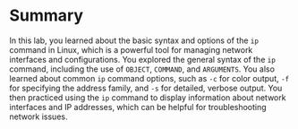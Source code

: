 # Summary

In this lab, you learned about the basic syntax and options of the `ip` command in Linux, which is a powerful tool for managing network interfaces and configurations. You explored the general syntax of the `ip` command, including the use of `OBJECT`, `COMMAND`, and `ARGUMENTS`. You also learned about common `ip` command options, such as `-c` for color output, `-f` for specifying the address family, and `-s` for detailed, verbose output. You then practiced using the `ip` command to display information about network interfaces and IP addresses, which can be helpful for troubleshooting network issues.
